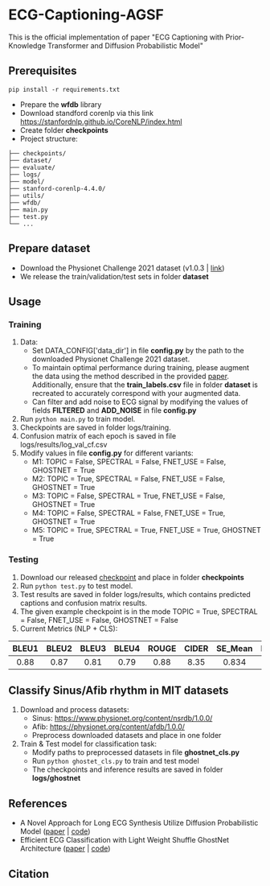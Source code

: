 # ECG-Captioning-AGSF
This is the official implementation of paper "ECG Captioning with Prior-Knowledge Transformer and Diffusion Probabilistic Model"

## Prerequisites
```
pip install -r requirements.txt
```
- Prepare the **wfdb** library
- Download standford corenlp via this link https://stanfordnlp.github.io/CoreNLP/index.html
- Create folder **checkpoints**
- Project structure:
```
├── checkpoints/
├── dataset/
├── evaluate/
├── logs/
├── model/
├── stanford-corenlp-4.4.0/
├── utils/
├── wfdb/
├── main.py
├── test.py
└── ...
```

## Prepare dataset

- Download the Physionet Challenge 2021 dataset (v1.0.3 | [link](https://physionet.org/content/challenge-2021/1.0.3/))
- We release the train/validation/test sets in folder **dataset**

## Usage

### Training

1. Data: 
   - Set DATA_CONFIG['data_dir'] in file **config.py** by the path to the downloaded Physionet Challenge 2021 dataset.
   - To maintain optimal performance during training, please augment the data using the method described in the provided [paper](https://dl.acm.org/doi/abs/10.1145/3591569.3591621). Additionally, ensure that the **train_labels.csv** file in folder **dataset** is recreated to accurately correspond with your augmented data.
   - Can filter and add noise to ECG signal by modifying the values of fields **FILTERED** and **ADD_NOISE** in file **config.py**
2. Run ```python main.py``` to train model.
3. Checkpoints are saved in folder logs/training. 
4. Confusion matrix of each epoch is saved in file logs/results/log_val_cf.csv
5. Modify values in file **config.py** for different variants:
   - M1: TOPIC = False, SPECTRAL = False, FNET_USE = False, GHOSTNET = True 
   - M2: TOPIC = True, SPECTRAL = False, FNET_USE = False, GHOSTNET = True
   - M3: TOPIC = False, SPECTRAL = True, FNET_USE = False, GHOSTNET = True
   - M4: TOPIC = False, SPECTRAL = False, FNET_USE = True, GHOSTNET = True
   - M5: TOPIC = True, SPECTRAL = True, FNET_USE = True, GHOSTNET = True

### Testing

1. Download our released [checkpoint](https://drive.google.com/file/d/1TQnIc0oBQ3ld5Pj6t3H7084I8XWV_q30/view?usp=sharing) and place in folder **checkpoints**
2. Run ```python test.py``` to test model. 
3. Test results are saved in folder logs/results, which contains predicted captions and confusion matrix results. 
4. The given example checkpoint is in the mode TOPIC = True, SPECTRAL = False, FNET_USE = False, GHOSTNET = False
5. Current Metrics (NLP + CLS):

| BLEU1 | BLEU2 | BLEU3 | BLEU4 | ROUGE | CIDER | SE_Mean | P+_Mean | F1_Mean |
|:-----:|:-----:|:-----:|:-----:|:-----:|:-----:|:-------:|:-------:|:-------:|
| 0.88  | 0.87  | 0.81  | 0.79  | 0.88  | 8.35  |  0.834  |  0.84   |  0.835  |

## Classify Sinus/Afib rhythm in MIT datasets

1. Download and process datasets:
   - Sinus: https://www.physionet.org/content/nsrdb/1.0.0/
   - Afib: https://physionet.org/content/afdb/1.0.0/
   - Preprocess downloaded datasets and place in one folder
2. Train & Test model for classification task:
   - Modify paths to preprocessed datasets in file **ghostnet_cls.py**
   - Run ```python ghostet_cls.py``` to train and test model
   - The checkpoints and inference results are saved in folder **logs/ghostnet**

## References

- A Novel Approach for Long ECG Synthesis Utilize Diffusion Probabilistic Model ([paper](https://dl.acm.org/doi/abs/10.1145/3591569.3591621) | [code](https://github.com/tnquoc/ECG-Diffusion-DiffWave))
- Efficient ECG Classification with Light Weight Shuffle GhostNet Architecture ([paper](https://ieeexplore.ieee.org/document/10318918) | [code](https://github.com/tnquoc/SGBNet))

## Citation